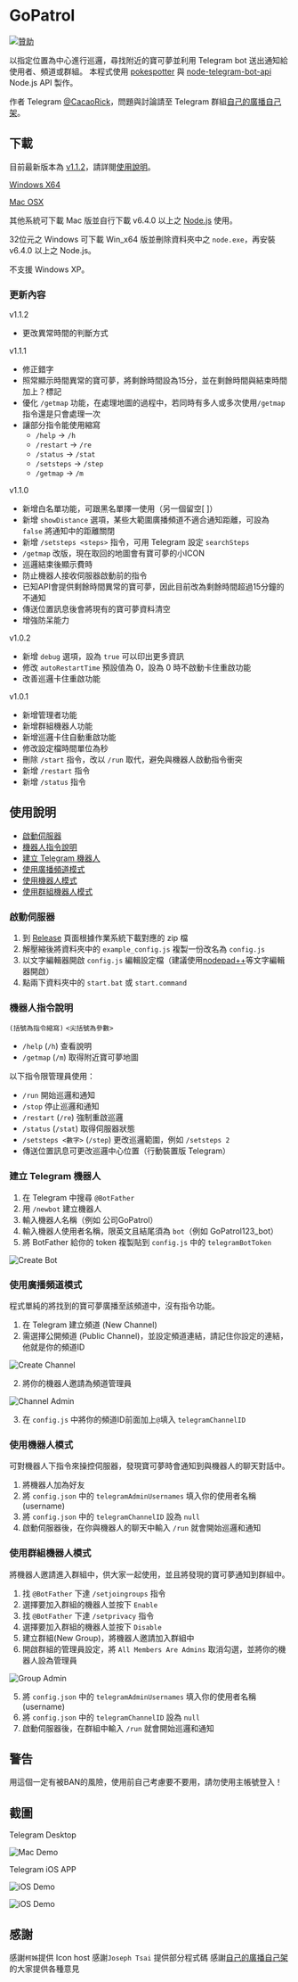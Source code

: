 # GoPatrol
[![贊助](https://img.shields.io/badge/Donate-贊助-blue.svg)](http://goo.gl/tUOEKA)

以指定位置為中心進行巡邏，尋找附近的寶可夢並利用 Telegram bot 送出通知給使用者、頻道或群組。
本程式使用 [pokespotter](https://github.com/brentschooley/pokespotter) 與 [node-telegram-bot-api](https://github.com/yagop/node-telegram-bot-api) Node.js API 製作。

作者 Telegram [@CacaoRick](http://telegram.me/CacaoRick)，問題與討論請至 Telegram 群組[自己的廣播自己架](https://telegram.me/joinchat/DoTGVEFiQS0UGIg8atBTWw)。

## 下載

目前最新版本為 [v1.1.2](https://github.com/CacaoRick/GoPatrol/releases/tag/v1.1.2)，請詳閱[使用說明](https://gopatrolteam.github.io/GoPatrol/)。

[Windows X64](https://github.com/CacaoRick/GoPatrol/releases/download/v1.1.2/GoPatrol-win_x64.zip)

[Mac OSX](https://github.com/CacaoRick/GoPatrol/releases/download/v1.1.2/GoPatrol-mac.zip)

其他系統可下載 Mac 版並自行下載 v6.4.0 以上之 [Node.js](https://nodejs.org/en/download/current/) 使用。

32位元之 Windows 可下載 Win_x64 版並刪除資料夾中之 `node.exe`，再安裝 v6.4.0 以上之 Node.js。

不支援 Windows XP。

### 更新內容

v1.1.2

- 更改異常時間的判斷方式

v1.1.1

- 修正錯字
- 照常顯示時間異常的寶可夢，將剩餘時間設為15分，並在剩餘時間與結束時間加上？標記
- 優化 `/getmap` 功能，在處理地圖的過程中，若同時有多人或多次使用`/getmap` 指令還是只會處理一次
- 讓部分指令能使用縮寫
    - `/help` -> `/h`
    - `/restart` -> `/re`
    - `/status` -> `/stat`
    - `/setsteps` -> `/step`
    - `/getmap` -> `/m`

v1.1.0

- 新增白名單功能，可跟黑名單擇一使用（另一個留空[ ]）
- 新增 `showDistance` 選項，某些大範圍廣播頻道不適合通知距離，可設為 `false` 將通知中的距離關閉
- 新增 `/setsteps <steps>` 指令，可用 Telegram 設定 `searchSteps`
- `/getmap` 改版，現在取回的地圖會有寶可夢的小ICON
- 巡邏結束後顯示費時
- 防止機器人接收伺服器啟動前的指令
- 已知API會提供剩餘時間異常的寶可夢，因此目前改為剩餘時間超過15分鐘的不通知
- 傳送位置訊息後會將現有的寶可夢資料清空
- 增強防呆能力

v1.0.2

- 新增 `debug` 選項，設為 `true` 可以印出更多資訊
- 修改 `autoRestartTime` 預設值為 0，設為 0 時不啟動卡住重啟功能
- 改善巡邏卡住重啟功能

v1.0.1

- 新增管理者功能
- 新增群組機器人功能
- 新增巡邏卡住自動重啟功能
- 修改設定檔時間單位為秒
- 刪除 `/start` 指令，改以 `/run` 取代，避免與機器人啟動指令衝突
- 新增 `/restart` 指令
- 新增 `/status` 指令

## 使用說明

- [啟動伺服器](https://github.com/CacaoRick/GoPatrol#啟動伺服器)
- [機器人指令說明](https://github.com/CacaoRick/GoPatrol#機器人指令說明)
- [建立 Telegram 機器人](https://github.com/CacaoRick/GoPatrol#建立-telegram-機器人)
- [使用廣播頻道模式](https://github.com/CacaoRick/GoPatrol#使用廣播頻道模式)
- [使用機器人模式](https://github.com/CacaoRick/GoPatrol#使用機器人模式)
- [使用群組機器人模式](https://github.com/CacaoRick/GoPatrol#使用群組機器人模式)

### 啟動伺服器
1. 到 [Release](https://github.com/CacaoRick/GoPatrol/releases) 頁面根據作業系統下載對應的 zip 檔
2. 解壓縮後將資料夾中的 `example_config.js` 複製一份改名為 `config.js`
4. 以文字編輯器開啟 `config.js` 編輯設定檔（建議使用[nodepad++](https://notepad-plus-plus.org/download/v6.9.2.html)等文字編輯器開啟）
5. 點兩下資料夾中的 `start.bat` 或 `start.command`

### 機器人指令說明

`(括號為指令縮寫)` `<尖括號為參數>`

- `/help` (`/h`) 查看說明
- `/getmap` (`/m`) 取得附近寶可夢地圖

以下指令限管理員使用：

- `/run` 開始巡邏和通知
- `/stop` 停止巡邏和通知
- `/restart` (`/re`) 強制重啟巡邏
- `/status` (`/stat`) 取得伺服器狀態
- `/setsteps <數字>` (`/step`) 更改巡邏範圍，例如 `/setsteps 2`
- 傳送位置訊息可更改巡邏中心位置（行動裝置版 Telegram）

### 建立 Telegram 機器人
1. 在 Telegram 中搜尋 `@BotFather`
2. 用 `/newbot` 建立機器人
3. 輸入機器人名稱（例如 公司GoPatrol）
4. 輸入機器人使用者名稱，限英文且結尾須為 `bot`（例如 GoPatrol123_bot）
5. 將 BotFather 給你的 token 複製貼到 `config.js` 中的 `telegramBotToken`

![Create Bot](tutorial/bot.png)

### 使用廣播頻道模式
程式單純的將找到的寶可夢廣播至該頻道中，沒有指令功能。

1. 在 Telegram 建立頻道 (New Channel)
2. 需選擇公開頻道 (Public Channel)，並設定頻道連結，請記住你設定的連結，他就是你的頻道ID

![Create Channel](tutorial/channel.png)

2. 將你的機器人邀請為頻道管理員

![Channel Admin](tutorial/channel_admin.png)

3. 在 `config.js` 中將你的頻道ID前面加上`@`填入 `telegramChannelID`

### 使用機器人模式
可對機器人下指令來操控伺服器，發現寶可夢時會通知到與機器人的聊天對話中。

1. 將機器人加為好友
2. 將 `config.json` 中的 `telegramAdminUsernames` 填入你的使用者名稱(username)
3. 將 `config.json` 中的 `telegramChannelID` 設為 `null`
4. 啟動伺服器後，在你與機器人的聊天中輸入 `/run` 就會開始巡邏和通知

### 使用群組機器人模式
將機器人邀請進入群組中，供大家一起使用，並且將發現的寶可夢通知到群組中。

1. 找 `@BotFather` 下達 `/setjoingroups` 指令
2. 選擇要加入群組的機器人並按下 `Enable`
1. 找 `@BotFather` 下達 `/setprivacy` 指令
2. 選擇要加入群組的機器人並按下 `Disable`
3. 建立群組(New Group)，將機器人邀請加入群組中
4. 開啟群組的管理員設定，將 `All Members Are Admins` 取消勾選，並將你的機器人設為管理員

![Group Admin](tutorial/group_admin.png)

5. 將 `config.json` 中的 `telegramAdminUsernames` 填入你的使用者名稱(username)
6. 將 `config.json` 中的 `telegramChannelID` 設為 `null`
7. 啟動伺服器後，在群組中輸入 `/run` 就會開始巡邏和通知

## 警告
用這個一定有被BAN的風險，使用前自己考慮要不要用，請勿使用主帳號登入！

## 截圖
Telegram Desktop

![Mac Demo](screenshot/MacDemo.png)

Telegram iOS APP

![iOS Demo](screenshot/iOSDemo.png)

![iOS Demo](screenshot/getmapDemo.png)

## 感謝
感謝`柯姊`提供 Icon host
感謝`Joseph Tsai` 提供部分程式碼
感謝[自己的廣播自己架](https://telegram.me/joinchat/DoTGVEFiQS0UGIg8atBTWw)的大家提供各種意見